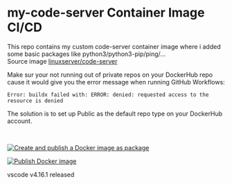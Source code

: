 # my-code-server Container Image CI/CD  

This repo contains my custom code-server container image where i added some basic packages like python3/python3-pip/ping/...  
Source image [linuxserver/code-server](https://github.com/linuxserver/docker-code-server)

Make sur your not running out of private repos on your DockerHub repo cause it would give you the error message when running GitHub Workflows:  

````
Error: buildx failed with: ERROR: denied: requested access to the resource is denied
````

The solution is to set up Public as the default repo type on your DockerHub account. 
  

</br>

[![Create and publish a Docker image as package](https://github.com/speedrapide10/my-code-server/actions/workflows/deploy-image-github-package.yml/badge.svg)](https://github.com/speedrapide10/my-code-server/actions/workflows/deploy-image-github-package.yml)  

[![Publish Docker image](https://github.com/speedrapide10/my-code-server/actions/workflows/Deploy-image-to-GitHub-and-DockerHub.yml/badge.svg)](https://github.com/speedrapide10/my-code-server/actions/workflows/Deploy-image-to-GitHub-and-DockerHub.yml)

vscode v4.16.1 released
